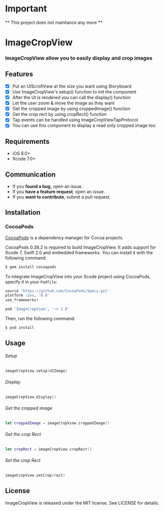 # Important

** This project does not maintance any more ** 

# ImageCropView
### ImageCropView allow you to easily display and crop images

## Features

- [x] Put an UIScrollView at the size you want using Storyboard
- [x] Use ImageCropView's setup() function to init the component
- [x] After the UI is rendered you can call the display() function
- [x] Let the user zoom & move the image as they want
- [x] Get the cropped image by using croppedImage() function
- [x] Get the crop rect by using cropRect() function
- [x] Tap events can be handled using ImageCropViewTapProtocol
- [x] You can use this component to display a read only cropped image too

## Requirements

- iOS 8.0+
- Xcode 7.0+
  
## Communication
- If you **found a bug**, open an issue.
- If you **have a feature request**, open an issue.
- If you **want to contribute**, submit a pull request.

## Installation
### CocoaPods

[CocoaPods](http://cocoapods.org) is a dependency manager for Cocoa projects.

CocoaPods 0.38.2 is required to build ImageCropView. It adds support for Xcode 7, Swift 2.0 and embedded frameworks. You can install it with the following command:

```bash
$ gem install cocoapods
```

To integrate ImageCropView into your Xcode project using CocoaPods, specify it in your `Podfile`:

```ruby
source 'https://github.com/CocoaPods/Specs.git'
platform :ios, '8.0'
use_frameworks!

pod 'ImageCropView', '~> 1.0'
```

Then, run the following command:

```bash
$ pod install
```


## Usage

###### Setup
```swift
imageCropView.setup(UIImage)
```

###### Display
```swift
imageCropView.display()
```

###### Get the cropped image
```swift
let croppedImage = imageCropView.croppedImage()
```

###### Get the crop Rect
```swift
let cropRect = imageCropView.cropRect()
```

###### Set the crop Rect
```swift
imageCropView.setCrop(rect)
```

## License

ImageCropView is released under the MIT license. See LICENSE for details.
